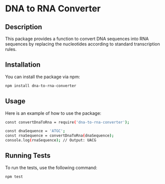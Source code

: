 # DNA to RNA Converter

## Description

This package provides a function to convert DNA sequences into RNA sequences by replacing the nucleotides according to standard transcription rules.

## Installation

You can install the package via npm:

```bash
npm install dna-to-rna-converter
```

## Usage

Here is an example of how to use the package:

```bash
const convertDnaToRna = require('dna-to-rna-converter');

const dnaSequence = 'ATGC';
const rnaSequence = convertDnaToRna(dnaSequence);
console.log(rnaSequence); // Output: UACG
```

## Running Tests

To run the tests, use the following command:

```bash
npm test
```

